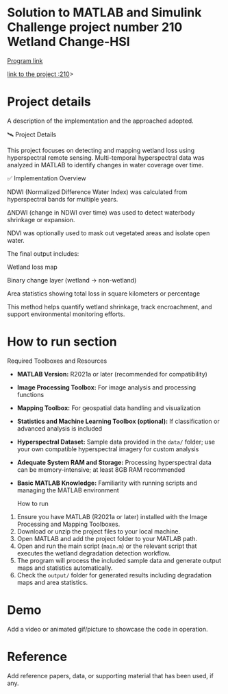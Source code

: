#  Solution to MATLAB and Simulink Challenge project number 210 Wetland Change-HSI


[Program link](https://github.com/mathworks/MATLAB-Simulink-Challenge-Project-Hub)

[link to the project :210](https://github.com/mathworks/MATLAB-Simulink-Challenge-Project-Hub/tree/main/projects/Change%20Detection%20in%20Hyperspectral%20Imagery)>


# Project details
A description of the implementation and the approached adopted.

🛰️ Project Details

This project focuses on detecting and mapping wetland loss using hyperspectral remote sensing. Multi-temporal hyperspectral data was analyzed in MATLAB to identify changes in water coverage over time.

✅ Implementation Overview

NDWI (Normalized Difference Water Index) was calculated from hyperspectral bands for multiple years.

ΔNDWI (change in NDWI over time) was used to detect waterbody shrinkage or expansion.

NDVI was optionally used to mask out vegetated areas and isolate open water.

The final output includes:

Wetland loss map

Binary change layer (wetland → non-wetland)

Area statistics showing total loss in square kilometers or percentage

This method helps quantify wetland shrinkage, track encroachment, and support environmental monitoring efforts.


# How to run section

Required Toolboxes and Resources

- **MATLAB Version:** R2021a or later (recommended for compatibility)
- **Image Processing Toolbox:** For image analysis and processing functions
- **Mapping Toolbox:** For geospatial data handling and visualization
- **Statistics and Machine Learning Toolbox (optional):** If classification or advanced analysis is included
- **Hyperspectral Dataset:** Sample data provided in the `data/` folder; use your own compatible hyperspectral imagery for custom analysis
- **Adequate System RAM and Storage:** Processing hyperspectral data can be memory-intensive; at least 8GB RAM recommended
- **Basic MATLAB Knowledge:** Familiarity with running scripts and managing the MATLAB environment
  
  How to run 
1. Ensure you have MATLAB (R2021a or later) installed with the Image Processing and Mapping Toolboxes.
2. Download or unzip the project files to your local machine.
3. Open MATLAB and add the project folder to your MATLAB path.
4. Open and run the main script (`main.m`) or the relevant script that executes the wetland degradation detection workflow.
5. The program will process the included sample data and generate output maps and statistics automatically.
6. Check the `output/` folder for generated results including degradation maps and area statistics.
   
# Demo
Add a video or animated gif/picture to showcase the code in operation.
  
# Reference
Add reference papers, data, or supporting material that has been used, if any.
